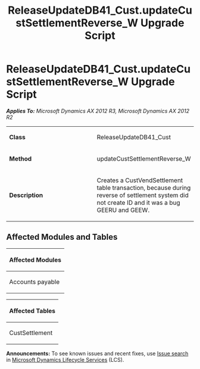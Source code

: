 ﻿---
title: ReleaseUpdateDB41_Cust.updateCustSettlementReverse_W Upgrade Script
TOCTitle: ReleaseUpdateDB41_Cust.updateCustSettlementReverse_W Upgrade Script
ms:assetid: 585f8018-24db-ab6e-b960-3924961a3756
ms:mtpsurl: https://msdn.microsoft.com/en-us/library/JJ736235(v=AX.60)
ms:contentKeyID: 49708409
ms.date: 05/18/2015
mtps_version: v=AX.60
---

# ReleaseUpdateDB41\_Cust.updateCustSettlementReverse\_W Upgrade Script 


_**Applies To:** Microsoft Dynamics AX 2012 R3, Microsoft Dynamics AX 2012 R2_

<table>
<colgroup>
<col style="width: 50%" />
<col style="width: 50%" />
</colgroup>
<tbody>
<tr class="odd">
<td><p><strong>Class</strong></p></td>
<td><p>ReleaseUpdateDB41_Cust</p></td>
</tr>
<tr class="even">
<td><p><strong>Method</strong></p></td>
<td><p>updateCustSettlementReverse_W</p></td>
</tr>
<tr class="odd">
<td><p><strong>Description</strong></p></td>
<td><p>Creates a CustVendSettlement table transaction, because during reverse of settlement system did not create ID and it was a bug GEERU and GEEW.</p></td>
</tr>
</tbody>
</table>


## Affected Modules and Tables

<table>
<colgroup>
<col style="width: 100%" />
</colgroup>
<thead>
<tr class="header">
<th><p>Affected Modules</p></th>
</tr>
</thead>
<tbody>
<tr class="odd">
<td><p>Accounts payable</p></td>
</tr>
</tbody>
</table>


<table>
<colgroup>
<col style="width: 100%" />
</colgroup>
<thead>
<tr class="header">
<th><p>Affected Tables</p></th>
</tr>
</thead>
<tbody>
<tr class="odd">
<td><p>CustSettlement</p></td>
</tr>
</tbody>
</table>

  
**Announcements:** To see known issues and recent fixes, use [Issue search](http://go.microsoft.com/fwlink/?linkid=389258) in [Microsoft Dynamics Lifecycle Services](http://go.microsoft.com/fwlink/?linkid=306505) (LCS).

